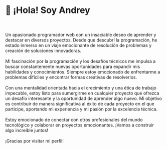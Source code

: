 # 💫 ¡Hola! Soy Andrey
<br><br> Un apasionado programador web con un insaciable deseo de aprender y destacar en diversos proyectos. Desde que descubrí la programación, he estado inmerso en un viaje emocionante de resolución de problemas y creación de soluciones innovadoras.<br><br>Mi fascinación por la programación y los desafíos técnicos me impulsa a buscar constantemente nuevas oportunidades para expandir mis habilidades y conocimientos. Siempre estoy emocionado de enfrentarme a problemas difíciles y encontrar formas creativas de resolverlos.<br><br>Con una mentalidad orientada hacia el crecimiento y una ética de trabajo impecable, estoy listo para sumergirme en cualquier proyecto que ofrezca un desafío interesante y la oportunidad de aprender algo nuevo. Mi objetivo es contribuir de manera significativa al éxito de cada proyecto en el que participe, aportando mi experiencia y mi pasión por la excelencia técnica.<br><br>Estoy emocionado de conectar con otros profesionales del mundo tecnológico y colaborar en proyectos emocionantes. ¡Vamos a construir algo increíble juntos!<br><br>¡Gracias por visitar mi perfil!
